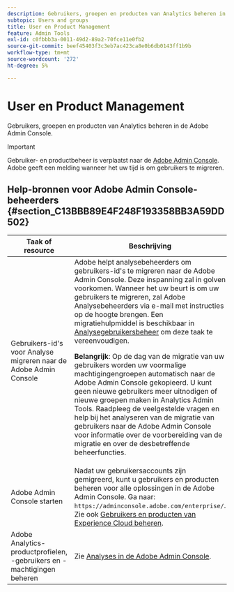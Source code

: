 ```yaml
---
description: Gebruikers, groepen en producten van Analytics beheren in de Adobe Admin Console.
subtopic: Users and groups
title: User en Product Management
feature: Admin Tools
exl-id: c0fbbb3a-0011-49d2-89a2-70fce11e0fb2
source-git-commit: beef45403f3c3eb7ac423ca8e0b6db0143ff1b9b
workflow-type: tm+mt
source-wordcount: '272'
ht-degree: 5%

---
```


# User en Product Management

Gebruikers, groepen en producten van Analytics beheren in de Adobe Admin Console.

>[!IMPORTANT]
>
>Gebruiker- en productbeheer is verplaatst naar de [Adobe Admin Console](https://helpx.adobe.com/nl/enterprise/using/admin-console.html). Adobe geeft een melding wanneer het uw tijd is om gebruikers te migreren.

## Help-bronnen voor Adobe Admin Console-beheerders {#section_C13BBB89E4F248F193358BB3A59DD502}

| Taak of resource | Beschrijving |
| --- | --- |
| Gebruikers-id&#39;s voor Analyse migreren naar de Adobe Admin Console | Adobe helpt analysebeheerders om gebruikers-id&#39;s te migreren naar de Adobe Admin Console. Deze inspanning zal in golven voorkomen. Wanneer het uw beurt is om uw gebruikers te migreren, zal Adobe Analysebeheerders via e-mail met instructies op de hoogte brengen. Een migratiehulpmiddel is beschikbaar in [Analysegebruikersbeheer](https://experienceleague.adobe.com/docs/analytics/admin/user-product-management/user-management/migrate-users/c-migration-tool.html) om deze taak te vereenvoudigen.<p>**Belangrijk**: Op de dag van de migratie van uw gebruikers worden uw voormalige machtigingengroepen automatisch naar de Adobe Admin Console gekopieerd. U kunt geen nieuwe gebruikers meer uitnodigen of nieuwe groepen maken in Analytics Admin Tools. Raadpleeg de veelgestelde vragen en help bij het analyseren van de migratie van gebruikers naar de Adobe Admin Console voor informatie over de voorbereiding van de migratie en over de desbetreffende beheerfuncties. |
| Adobe Admin Console starten | Nadat uw gebruikersaccounts zijn gemigreerd, kunt u gebruikers en producten beheren voor alle oplossingen in de Adobe Admin Console. Ga naar: `https://adminconsole.adobe.com/enterprise/`. Zie ook [Gebruikers en producten van Experience Cloud beheren](https://experienceleague.adobe.com/docs/core-services/interface/administration/admin-getting-started.html). |
| Adobe Analytics-productprofielen, -gebruikers en -machtigingen beheren | Zie [Analyses in de Adobe Admin Console](https://experienceleague.adobe.com/docs/analytics/admin/admin-console/home.html). |

<!---
## User Management Descriptions {#section_7C19842A3D4249109A9399D4DF18DE75}

The following table describes elements on the [!UICONTROL Users] tab in [!UICONTROL User Management].

<table id="table_6F81D1095EB945D8995FF971B65BA52A"> 
 <thead> 
  <tr> 
   <th colname="col1" class="entry"> Element </th> 
   <th colname="col2" class="entry"> Description </th> 
  </tr> 
 </thead>
 <tbody> 
  <tr> 
   <td colname="col1"> <span class="wintitle"> Number of User Logins available</span> </td> 
   <td colname="col2"> The maximum number of user accounts you can create for this company. If necessary, you can contact your Account Representative or Customer Care to increase this number at no charge. </td> 
  </tr> 
  <tr> 
   <td colname="col1"> <span class="wintitle"> Number of User Logins in use</span> </td> 
   <td colname="col2"> The number of user accounts currently in use for this company. </td> 
  </tr> 
  <tr> 
   <td colname="col1"> <span class="wintitle"> Number of User Logins Remaining</span> </td> 
   <td colname="col2"> The difference between the user account maximum and the number of existing user accounts. </td> 
  </tr> 
  <tr> 
   <td colname="col1"> <span class="wintitle"> Add New User</span> </td> 
   <td colname="col2"> <p>Lets you add a user account to the company. This link is available only if the Number of User Logins Remaining is greater than 0. </p> <p>See <a href="/help/admin/user-management2/c-user-management/users.md"> Users</a>. </p> </td> 
  </tr> 
  <tr> 
   <td colname="col1"> <span class="wintitle"> Download Report</span> </td> 
   <td colname="col2">Exports the contents of the <span class="wintitle"> Users</span> table to a tab-delimited file. </td> 
  </tr> 
  <tr> 
   <td colname="col1"> <span class="wintitle"> Login</span> </td> 
   <td colname="col2"> <p>The user name. You can click the user name to edit the user account properties. </p> <p>See <a href="/help/admin/user-management2/c-user-management/users.md"> Users</a>. </p> </td> 
  </tr> 
  <tr> 
   <td colname="col1"> <span class="wintitle"> First Name</span> </td> 
   <td colname="col2"> The user's first (given) name. </td> 
  </tr> 
  <tr> 
   <td colname="col1"> <span class="wintitle"> Last Name</span> </td> 
   <td colname="col2"> The user's surname (family name). </td> 
  </tr> 
  <tr> 
   <td colname="col1"> <span class="wintitle"> Title</span> </td> 
   <td colname="col2"> The user's job title. </td> 
  </tr> 
  <tr> 
   <td colname="col1"> <span class="wintitle"> Admin</span> </td> 
   <td colname="col2"> Specifies if the user account has administrative privileges. </td> 
  </tr> 
  <tr> 
   <td colname="col1"> <span class="wintitle"> Last Login</span> </td> 
   <td colname="col2"> Displays a timestamp of the last login for this user account. </td> 
  </tr> 
  <tr> 
   <td colname="col1"><span class="wintitle"> Create Time</span> </td> 
   <td colname="col2"> Shows the date and time when the login account was created. </td> 
  </tr> 
  <tr> 
   <td colname="col1"> <span class="wintitle"> Expires</span> </td> 
   <td colname="col2"> Displays the account expiration account, if applicable. </td> 
  </tr> 
  <tr> 
   <td colname="col1"> <span class="wintitle"> Manage</span> </td> 
   <td colname="col2"> Provides links for user account management. </td> 
  </tr> 
  <tr> 
   <td colname="col1"> <span class="wintitle"> Edit</span> </td> 
   <td colname="col2"> <p>Edit user account settings. </p> <p>See <a href="/help/admin/user-management2/c-user-management/users.md"> Users</a>. </p> </td> 
  </tr> 
  <tr> 
   <td colname="col1"> <span class="wintitle"> Delete</span> </td> 
   <td colname="col2"> Delete the user account. </td> 
  </tr> 
  <tr> 
   <td colname="col1"> <span class="wintitle"> Transfer</span> </td> 
   <td colname="col2">Assign the privileges (permissions and resource access) of one user account to another. <p>See <a href="/help/admin/user-management2/c-user-management/t-transfer-user-accout-privileges.md"> Transfer user account privileges</a>. </p> </td> 
  </tr> 
  <tr> 
   <td colname="col1"><span class="wintitle"> Login as this user</span> </td> 
   <td colname="col2"> <p>Allows admins to impersonate and log in as a non-admin account. Admin accounts cannot be impersonated. </p> </td> 
  </tr> 
 </tbody> 
</table>
-->